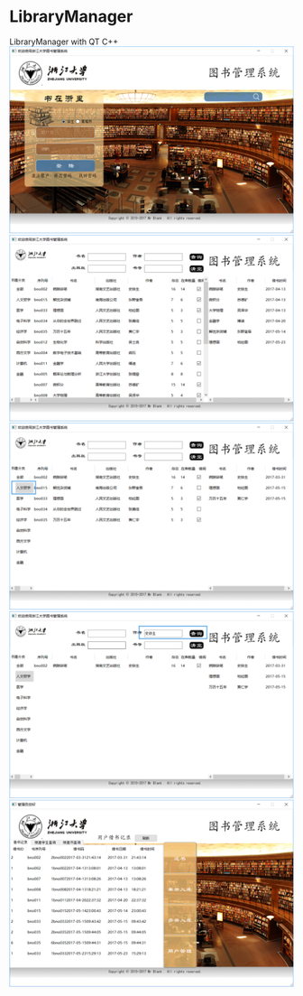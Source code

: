 # LibraryManager
LibraryManager with QT C++
![](https://github.com/BestOreo/Pic-for-README.md/blob/master/QTlibrary/1.png)
![](https://github.com/BestOreo/Pic-for-README.md/blob/master/QTlibrary/2.png)
![](https://github.com/BestOreo/Pic-for-README.md/blob/master/QTlibrary/3.png)
![](https://github.com/BestOreo/Pic-for-README.md/blob/master/QTlibrary/4.png)
![](https://github.com/BestOreo/Pic-for-README.md/blob/master/QTlibrary/5.png)
